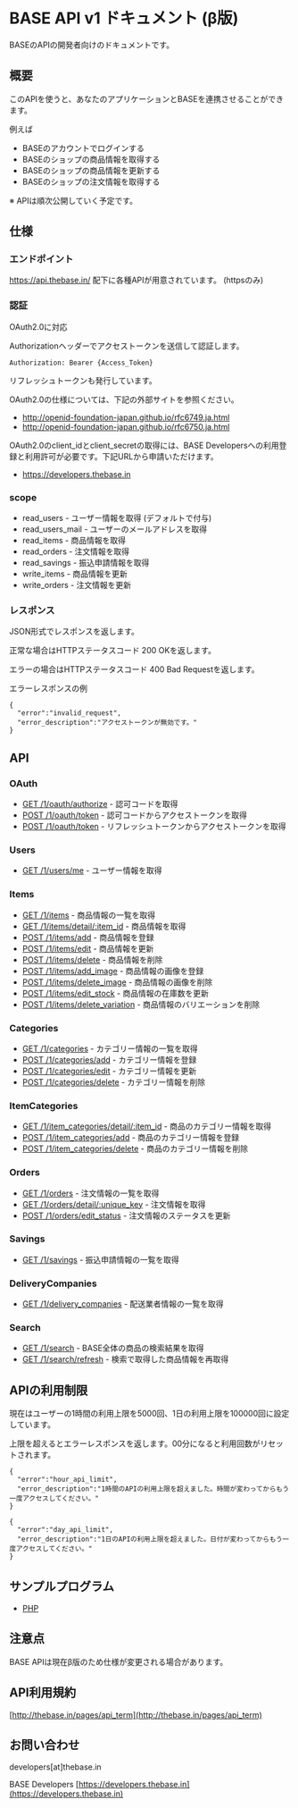 # BASE API v1 ドキュメント (β版)
BASEのAPIの開発者向けのドキュメントです。

## 概要
このAPIを使うと、あなたのアプリケーションとBASEを連携させることができます。

例えば

* BASEのアカウントでログインする
* BASEのショップの商品情報を取得する
* BASEのショップの商品情報を更新する
* BASEのショップの注文情報を取得する

※ APIは順次公開していく予定です。

## 仕様

### エンドポイント

https://api.thebase.in/ 配下に各種APIが用意されています。 (httpsのみ)

### 認証

OAuth2.0に対応

Authorizationヘッダーでアクセストークンを送信して認証します。

```
Authorization: Bearer {Access_Token}
```

リフレッシュトークンも発行しています。

OAuth2.0の仕様については、下記の外部サイトを参照ください。

* http://openid-foundation-japan.github.io/rfc6749.ja.html
* http://openid-foundation-japan.github.io/rfc6750.ja.html

OAuth2.0のclient_idとclient_secretの取得には、BASE Developersへの利用登録と利用許可が必要です。下記URLから申請いただけます。
* https://developers.thebase.in

### scope

* read_users - ユーザー情報を取得 (デフォルトで付与)
* read_users_mail - ユーザーのメールアドレスを取得
* read_items - 商品情報を取得
* read_orders - 注文情報を取得
* read_savings - 振込申請情報を取得
* write_items - 商品情報を更新
* write_orders - 注文情報を更新

### レスポンス

JSON形式でレスポンスを返します。

正常な場合はHTTPステータスコード 200 OKを返します。

エラーの場合はHTTPステータスコード 400 Bad Requestを返します。

エラーレスポンスの例

```
{
  "error":"invalid_request",
  "error_description":"アクセストークンが無効です。"
}
```

## API

### OAuth

* [GET /1/oauth/authorize](base_api_v1_oauth_authorize.md) - 認可コードを取得
* [POST /1/oauth/token](base_api_v1_oauth_access_token.md) - 認可コードからアクセストークンを取得
* [POST /1/oauth/token](base_api_v1_oauth_refresh_token.md) - リフレッシュトークンからアクセストークンを取得

### Users

* [GET /1/users/me](base_api_v1_users_me.md) - ユーザー情報を取得

### Items

* [GET /1/items](base_api_v1_items.md) - 商品情報の一覧を取得
* [GET /1/items/detail/:item_id](base_api_v1_items_detail.md) - 商品情報を取得
* [POST /1/items/add](base_api_v1_items_add.md) - 商品情報を登録
* [POST /1/items/edit](base_api_v1_items_edit.md) - 商品情報を更新
* [POST /1/items/delete](base_api_v1_items_delete.md) - 商品情報を削除
* [POST /1/items/add_image](base_api_v1_items_add_image.md) - 商品情報の画像を登録
* [POST /1/items/delete_image](base_api_v1_items_delete_image.md) - 商品情報の画像を削除
* [POST /1/items/edit_stock](base_api_v1_items_edit_stock.md) - 商品情報の在庫数を更新
* [POST /1/items/delete_variation](base_api_v1_items_delete_variation.md) - 商品情報のバリエーションを削除

### Categories

* [GET /1/categories](base_api_v1_categories.md) - カテゴリー情報の一覧を取得
* [POST /1/categories/add](base_api_v1_categories_add.md) - カテゴリー情報を登録
* [POST /1/categories/edit](base_api_v1_categories_edit.md) - カテゴリー情報を更新
* [POST /1/categories/delete](base_api_v1_categories_delete.md) - カテゴリー情報を削除

### ItemCategories

* [GET /1/item_categories/detail/:item_id](base_api_v1_item_categories_detail.md) - 商品のカテゴリー情報を取得
* [POST /1/item_categories/add](base_api_v1_item_categories_add.md) - 商品のカテゴリー情報を登録
* [POST /1/item_categories/delete](base_api_v1_item_categories_delete.md) - 商品のカテゴリー情報を削除

### Orders

* [GET /1/orders](base_api_v1_orders.md) - 注文情報の一覧を取得
* [GET /1/orders/detail/:unique_key](base_api_v1_orders_detail.md) - 注文情報を取得
* [POST /1/orders/edit_status](base_api_v1_orders_edit_status.md) - 注文情報のステータスを更新

### Savings

* [GET /1/savings](base_api_v1_savings.md) - 振込申請情報の一覧を取得

### DeliveryCompanies

* [GET /1/delivery_companies](base_api_v1_delivery_companies.md) - 配送業者情報の一覧を取得

### Search

* [GET /1/search](base_api_v1_search.md) - BASE全体の商品の検索結果を取得
* [GET /1/search/refresh](base_api_v1_search_refresh.md) - 検索で取得した商品情報を再取得

## APIの利用制限

現在はユーザーの1時間の利用上限を5000回、1日の利用上限を100000回に設定しています。

上限を超えるとエラーレスポンスを返します。00分になると利用回数がリセットされます。

```
{
  "error":"hour_api_limit",
  "error_description":"1時間のAPIの利用上限を超えました。時間が変わってからもう一度アクセスしてください。"
}
```
```
{
  "error":"day_api_limit",
  "error_description":"1日のAPIの利用上限を超えました。日付が変わってからもう一度アクセスしてください。"
}
```

## サンプルプログラム

* [PHP](samples/sample.php)

## 注意点

BASE APIは現在β版のため仕様が変更される場合があります。

## API利用規約
[http://thebase.in/pages/api_term](http://thebase.in/pages/api_term)

## お問い合わせ

developers[at]thebase.in

BASE Developers [https://developers.thebase.in](https://developers.thebase.in)
